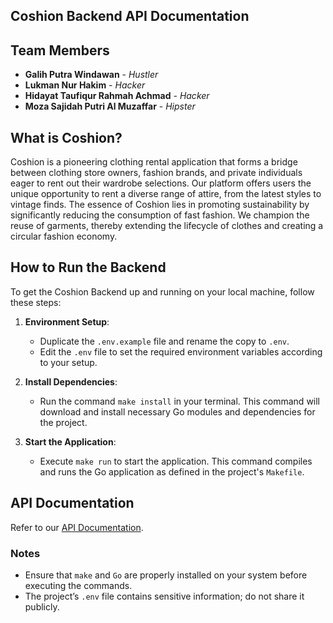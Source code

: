 ## Coshion Backend API Documentation

## Team Members
- **Galih Putra Windawan** - *Hustler*
- **Lukman Nur Hakim** - *Hacker*
- **Hidayat Taufiqur Rahmah Achmad** - *Hacker*
- **Moza Sajidah Putri Al Muzaffar** - *Hipster*

## What is Coshion? 
Coshion is a pioneering clothing rental application that forms a bridge between clothing store owners, fashion brands, and private individuals eager to rent out their wardrobe selections. Our platform offers users the unique opportunity to rent a diverse range of attire, from the latest styles to vintage finds. The essence of Coshion lies in promoting sustainability by significantly reducing the consumption of fast fashion. We champion the reuse of garments, thereby extending the lifecycle of clothes and creating a circular fashion economy.

## How to Run the Backend 
To get the Coshion Backend up and running on your local machine, follow these steps:

1. **Environment Setup**:
   - Duplicate the `.env.example` file and rename the copy to `.env`.
   - Edit the `.env` file to set the required environment variables according to your setup.

2. **Install Dependencies**:
   - Run the command `make install` in your terminal. This command will download and install necessary Go modules and dependencies for the project.

3. **Start the Application**:
   - Execute `make run` to start the application. This command compiles and runs the Go application as defined in the project's `Makefile`.

## API Documentation 
Refer to our [API Documentation](https://documenter.getpostman.com/view/15419160/2s9YsRd9TJ#a5ac082a-16d0-4f56-9372-649ee4dad9a4k). 

### Notes
- Ensure that `make` and `Go` are properly installed on your system before executing the commands.
- The project’s `.env` file contains sensitive information; do not share it publicly.
